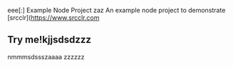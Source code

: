 eee[:] Example Node Project
zaz
An example node project to demonstrate [srcclr](https://www.srcclr.com
## Try me!kjjsdsdzzz
nmmmsdssszaaaa
zzzzzz
